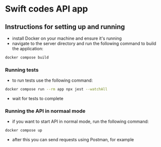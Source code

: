 # Swift codes API app
## Instructions for setting up and running
- install Docker on your machine and ensure it's running
- navigate to the server directory and run the following command to build the application:
```sh
docker compose build
```
### Running tests
- to run tests use the following command:
```sh
docker compose run --rm app npx jest --watchAll
```
- wait for tests to complete
### Running the API in normaal mode
- if you want to start API in normal mode, run the following command:
```sh
docker compose up
```
- after this you can send requests using Postman, for example
